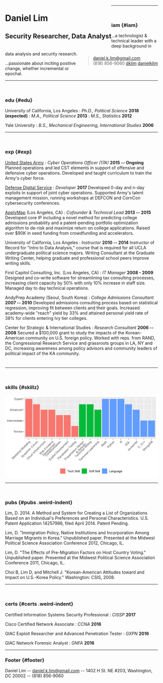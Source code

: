 <div markdown="1" style='float: left; margin-bottom: 20px;' class='header'>

# Daniel Lim
## Security Researcher, Data Analyst

</div>

<div markdown="1" style='float: right' class='header'>

> <span class="icon-envelop"></span> [daniel.k.lim@gmail.com](mailto:daniel.k.lim@gmail.com)  
> <span class="icon-phone"></span> (818) 856-9060
> <span class="icon-linkedin"></span> [dklim](https://www.linkedin.com/in/dklim/)
> <span class="icon-github"></span> [danielklim](https://github.com/danielklim)

</div>

------

<div markdown="1" class='cat-head'>

<div><span class="icon-cool" style='margin-left: 10px;'></span></div>

### iam {#iam}

</div>

<div class="iam cat-body">

<p>...a technologist & technical leader with a deep background in data analysis and security research.</p>	

<p>...passionate about inciting positive change, whether incremental or epochal.</p>	

</div>

------

<div markdown="1" class='cat-head'>

<div><span class="icon-graduation-cap" style='margin-left: 10px;'></span></div>

### edu {#edu}

</div>

<div markdown="1" class='cat-body'>

University of California, Los Angeles
: *Ph.D., Political Science*
__2018 (expected)__
: *M.A., Political Science*
__2013__
: *M.S., Statistics*
__2012__

Yale University
: *B.S., Mechanical Engineering, International Studies*
__2006__

</div>
<!-- ------

#### skills {#skills}
 -->
<!-- * Web Design
  : Assertively exploit wireless initiatives rather than synergistic core competencies.

* Interface Design
  : Credibly streamline mission-critical value with multifunctional functionalities.

* Project Direction
  : Proven ability to lead and manage a wide variety of design and development projects in team and independent situations.
 -->

-------

<div markdown="1" class='cat-head'>
	
<div><span class="icon-briefcase" style='margin-left: 10px;'></span></div>

### exp {#exp}

</div>

<div markdown="1" class='cat-body'>

[United States Army](http://www.arcyber.army.mil/)
: *Cyber Operations Officer (17A)*
__2015 -- Ongoing__
Planned operations and led CST elements in support of offensive and defensive cyber operations. Developed and taught curriculum to train the Army's cyber force.

[Defense Digital Service](https://dds.mil)
: *Developer*
__2017__
Developed 0-day and n-day exploits in support of joint cyber operations. Supported Army's talent management mission, running workshops at DEFCON and CornCon cybersecurity conferences.

[ApplyMap](https://www.indiegogo.com/projects/applymap-expert-college-advice-for-everyone#/) (Los Angeles, CA)
: *Cofounder & Technical Lead*
__2013 -- 2015__
Developed core IP including a novel method for predicting college admissions probability and a patent-pending portfolio optimization algorithm to de-risk and maximize return on college applications. Raised over $90K in seed funding from crowdfunding and accelerators.

University of California, Los Angeles
: *Instructor*
__2010 -- 2014__
Instructor of Record for "Intro to Data Analysis," course that is required for all UCLA undergraduate political science majors. Writing Consultant at the Graduate Writing Center, helping graduate and professional school peers improve writing skills.

First Capitol Consulting, Inc. (Los Angeles, CA)
: *IT Manager*
__2008 - 2009__
Designed and co-write software for streamlining tax consulting processes, increasing client capacity by 50% with only 10% increase in staff size. Managed day to day technical operations.

AndyPrep Academy (Seoul, South Korea)
: *College Admissions Consultant*
__2007 -- 2010__
Developed admissions consulting process based on statistical regression, improving fit between clients and their goals. Increased academy-wide "reach" yield by 33% and attained personal yield rate of 38% for clients entering Ivy tier colleges.

Center for Strategic & International Studies
: *Research Consultant*
__2006 -- 2008__
Secured a $100,000 grant to study the impacts of the Korean-American community on U.S. foreign policy. Worked with reps. from RAND, the Congressional Research Service and grassroots groups in LA, NY and DC, increasing awareness among policy advisors and community leaders of political impact of the KA community.

</div>

<div style='height:10px;width:100%;page-break-after:always;' class='print-only'></div>

-------

<div markdown="1" class='cat-head'>
	
<div><span class="icon-cog" style='margin-left: 12px;'></span></div>

### skills {#skillz}

</div>

<div markdown="1" class='cat-body'>

![Skills](skills/general.png "Skills")

</div>

------

<div markdown="1" class='cat-head'>
	
<div><span class="icon-book" style='margin-left: 10px;'></span></div>

### pubs {#pubs .weird-indent}

</div>

<div markdown="1" class='cat-body' id='pubs'>

Lim, D. 2014. A Method and System for Creating a List of Organizations Based on an Individual's Preferences and Personal Characteristics. U.S. Patent Application 14257986, filed April 2014. Patent Pending.
 
Lim, D. "Immigration Policy, Native Institutions and Incorporation Among Marriage Migrants in Korea." Unpublished paper. Presented at the Midwest Political Science Association Conference 2012, Chicago, IL.

Lim, D. "The Effects of Pre-Migration Factors on Host Country Voting." Unpublished paper. Presented at the Midwest Political Science Association Conference 2011, Chicago, IL.

Choi B, Lim D, and Mitchell J. "Korean-American Attitudes toward and Impact on U.S.-Korea Policy." Washington: CSIS, 2008.
	
</div>

------

<div markdown="1" class='cat-head'>
	
<div><span class="icon-certificate" style='margin-left: 10px;'></span></div>

### certs {#certs .weird-indent}

</div>

<div markdown='1' class='cat-body' id='pubs'>

Certified Information Systems Security Professional
: *CISSP*
**2017**

Cisco Certified Network Associate
: *CCNA*
**2016**

GIAC Exploit Researcher and Advanced Penetration Tester 
: *GXPN*
**2016**

GIAC Network Forensic Analyst
: *GNFA*
**2016**

</div>

-----

### Footer {#footer}

<span class="icon-cool"></span> Daniel Lim -- <span class="icon-envelop"></span> [daniel.k.lim@gmail.com](daniel.k.lim@gmail.com) -- <span class="icon-home3"></span> 1402 H St. NE #203, Washington, DC 20002 -- <span class="icon-phone"></span> (818) 856-9060
